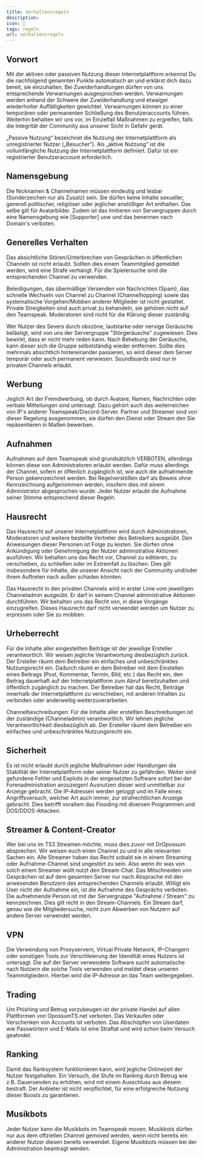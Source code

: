 ```yaml
---
title: Verhaltensregeln
description:
icon: 🚓
tags: regeln
url: verhaltensregeln
---
```


## Vorwort

Mit der aktiven oder passiven Nutzung dieser Internetplattform erkennst Du die nachfolgend genannten Punkte automatisch an und erklärst dich dazu bereit, sie einzuhalten. Bei Zuwiderhandlungen dürfen von uns entsprechende Verwarnungen ausgesprochen werden. Verwarnungen werden anhand der Schwere der Zuwiderhandlung und etwaiger wiederholter Auffälligkeiten gewichtet. Verwarnungen können zu einer temporären oder permanenten Schließung des Benutzeraccounts führen. Weiterhin behalten wir uns vor, im Einzelfall Maßnahmen zu ergreifen, falls die Integrität der Community aus unserer Sicht in Gefahr gerät.

„Passive Nutzung“ bezeichnet die Nutzung der Internetplattform als unregistrierter Nutzer („Besucher“). Als „aktive Nutzung“ ist die vollumfängliche Nutzung der Internetplattform definiert. Dafür ist ein registrierter Benutzeraccount erforderlich.

## Namensgebung

Die Nicknamen & Channelnamen müssen eindeutig und lesbar (Sonderzeichen nur als Zusatz) sein. Sie dürfen keine Inhalte sexueller, generell politischer, religiöser oder jeglicher anstößiger Art enthalten. Das selbe gilt für Avatarbilder. Zudem ist das Imitieren von Servergruppen durch eine Namensgebung wie [Supporter] usw und das benennen nach Domain's verboten.

## Generelles Verhalten

Das absichtliche Stören/Unterbrechen von Gesprächen in öffentlichen Channeln ist nicht erlaubt. Sollten dies einem Teammitglied gemeldet werden, wird eine Strafe verhängt. Für die Spielersuche sind die entsprechenden Channel zu verwenden.

Beleidigungen, das übermäßige Versenden von Nachrichten (Spam), das schnelle Wechseln von Channel zu Channel (Channelhopping) sowie das systematische Vorgehen/Mobben anderer Mitglieder ist nicht gestattet. Private Streigkeiten sind auch privat zu behandeln, sie gehören nicht auf den Teamspeak. Moderatoren sind nicht für die Klärung dieser zuständig.

Wer Nutzer des Severs durch obszöne, lautstarke oder nervige Geräusche belästigt, wird von uns der Servergruppe "Störgeräusche" zugewiesen. Dies bewirkt, dass er nicht mehr reden kann. Nach Behebung der Geräusche, kann dieser sich die Gruppe selbstständig wieder entfernen. Sollte dies mehrmals absichtlich hintereinander passieren, so wird dieser dem Server temporär oder auch permanent verwiesen. Soundboards sind nur in privaten Channels erlaubt.

## Werbung

Jeglich Art der Fremdwerbung, ob durch Avatare, Namen, Nachrichten oder verbale Mitteilungen sind untersagt. Dazu gehört auch das weiterreichen von IP's anderer Teamspeak/Discord-Server. Partner und Streamer sind von dieser Regelung ausgenommen, sie dürfen den Dienst oder Stream den Sie repäsentieren in Maßen bewerben.

## Aufnahmen

Aufnahmen auf dem Teamspeak sind grundsätzlich VERBOTEN, allerdings können diese von Administratoren erlaubt werden. Dafür muss allerdings der Channel, sofern er öffenlich zugänglich ist, wie auch die aufnahmende Person gekennzeichnet werden. Bei Regelverstößen darf als Beweis ohne Kennzeichnung aufgenommen werden, insofern dies mit einem Administrator abgesprochen wurde. Jeder Nutzer erlaubt die Aufnahme seiner Stimme entsprechend dieser Regeln.

## Hausrecht

Das Hausrecht auf unserer Internetplattform wird durch Administratoren, Moderatoren und weitere bestellte Vertreter des Betreibers ausgeübt. Den Anweisungen dieser Personen ist Folge zu leisten. Sie dürfen ohne Ankündigung oder Genehmigung der Nutzer administrative Aktionen ausführen. Wir behalten uns das Recht vor, Channel zu editieren, zu verschieben, zu schließen oder im Extremfall zu löschen. Dies gilt insbesondere für Inhalte, die unserer Ansicht nach der Community und/oder ihrem Auftreten nach außen schaden könnten.

Das Hausrecht in den privaten Channels wird in erster Linie vom jeweiligen Channeladmin ausgeübt. Er darf in seinem Channel administrative Aktionen durchführen. Wir behalten uns das Recht von, in diese Vorgänge einzugreifen. Dieses Hausrecht darf nicht verwendet werden um Nutzer zu erpressen oder Sie zu mobben.

## Urheberrecht

Für die Inhalte aller eingestellten Beiträge ist der jeweilige Ersteller verantwortlich. Wir weisen jegliche Verantwortung diesbezüglich zurück. Der Ersteller räumt dem Betreiber ein einfaches und unbeschränktes Nutzungsrecht ein. Dadurch räumt er dem Betreiber mit dem Einstellen eines Beitrags (Post, Kommentar, Termin, Bild, etc.) das Recht ein, den Beitrag dauerhaft auf der Internetplattform zum Abruf bereitzuhalten und öffentlich zugänglich zu machen. Der Betreiber hat das Recht, Beiträge innerhalb der Internetplattform zu verschieben, mit anderen Inhalten zu verbinden oder anderweitig weiterzuverarbeiten.

Channelbeschreibungen: Für die Inhalte aller erstellten Beschreibungen ist der zuständige (Channeladmin) verantwortlich. Wir lehnen jegliche Verantwortlichkeit diesbezüglich ab. Der Ersteller räumt dem Betreiber ein einfaches und unbeschränktes Nutzungsrecht ein.

## Sicherheit

Es ist nicht erlaubt durch jegliche Maßnahmen oder Handlungen die Stabilität der Internetplattform oder seiner Nutzer zu gefährden. Weiter sind gefundene Fehler und Exploits in der eingesetzten Software sofort bei der Forenadministration anzuzeigen! Ausnutzen dieser wird unmittelbar zur Anzeige gebracht. Die IP-Adressen werden geloggt und im Falle eines Angriffsversuch, welcher Art auch immer, zur strafrechtlichen Anzeige gebracht. Dies betrifft vorallem das Flooding mit diversen Programmen und DOS/DDOS-Attacken.

## Streamer & Content-Creator

Wer bei uns im TS3 Streamen möchte, muss dies zuvor mit DrOpossum absprechen. Wir weisen euch einen Channel zu und in alle relevanten Sachen ein.
Alle Streamer haben das Recht sobald sie in einem Streaming oder Aufnahme-Channel sind ungestört zu sein. Also wenn ihr was von solch einem Streamer wollt nutzt den Stream-Chat.
Das Mitschneiden von Gesprächen ist auf dem gesamten Server nur nach Absprache mit den anwesenden Benutzern des entsprechenden Channels erlaubt. Willigt ein User nicht der Aufnahme ein, ist die Aufnahme des Gesprächs verboten. Die aufnehmende Person ist mit der Servergruppe "Aufnahme / Stream" zu kennzeichnen. Dies gilt nicht in den Stream-Channels. Ein Stream darf, genau wie die Mitgliedersuche, nicht zum Abwerben von Nutzern auf andere Server verwendet werden.

## VPN

Die Verwendung von Proxyservern, Virtual Private Network, IP-Changern oder sonstigen Tools zur Verschleierung der Idendität eines Nutzers ist untersagt. Die auf der Server verwendete Software sucht automatische nach Nutzern die solche Tools verwenden und meldet diese unseren Teammitgliedern. Hierbei wird die IP-Adresse an das Team weitergegeben.

## Trading

Um Phishing und Betrug vorzubeugen ist der private Handel auf allen Plattformen von OpossumTS.net verboten. Das Verkaufen oder Verschenken von Accounts ist verboten. Das Abschöpfen von Userdaten wie Passwörtern und E-Mails ist eine Straftat und wird schon beim Versuch geahndet.

## Ranking

Damit das Ranksystem funktionieren kann, wird jegliche Onlinezeit der Nutzer festgehalten. Ein Versuch, die Stufe im Ranking durch Betrug wie z.B. Dauersenden zu erhöhen, wird mit einem Ausschluss aus diesem bestraft. Der Anbieter ist nicht verpflichtet, für eine erfolgreiche Nutzung dieser Boosts zu garantieren.

## Musikbots

Jeder Nutzer kann die Musikbots im Teamspeak moven. Musikbots dürfen nur aus dem offziellen Channel gemoved werden, wenn nicht bereits ein anderer Nutzer diesen bereits verwendet. Eigene Musikbots müssen bei der Administration beantragt werden.
